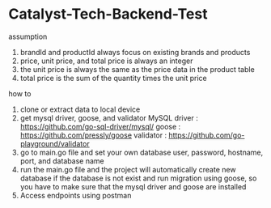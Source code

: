 # Catalyst-Tech-Backend-Test

assumption
1. brandId and productId always focus on existing brands and products
2. price, unit price, and total price is always an integer
3. the unit price is always the same as the price data in the product table
4. total price is the sum of the quantity times the unit price

how to
1. clone or extract data to local device
2. get mysql driver, goose, and validator
    MySQL driver :  https://github.com/go-sql-driver/mysql/
    goose : https://github.com/pressly/goose
    validator : https://github.com/go-playground/validator
3. go to main.go file and set your own database user, password, hostname, port, and database name
4. run the main.go file and the project will automatically create new database if the database is not exist and run migration using goose, so you have to make sure that the mysql driver and goose are installed
5. Access endpoints using postman